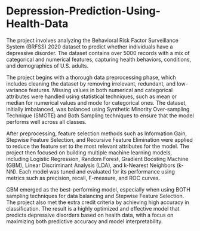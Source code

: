 # Depression-Prediction-Using-Health-Data
The project involves analyzing the Behavioral Risk Factor Surveillance System (BRFSS) 2020 dataset to predict whether individuals have a depressive disorder. The dataset contains over 5000 records with a mix of categorical and numerical features, capturing health behaviors, conditions, and demographics of U.S. adults.

The project begins with a thorough data preprocessing phase, which includes cleaning the dataset by removing irrelevant, redundant, and low-variance features. Missing values in both numerical and categorical attributes were handled using statistical techniques, such as mean or median for numerical values and mode for categorical ones. The dataset, initially imbalanced, was balanced using Synthetic Minority Over-sampling Technique (SMOTE) and Both Sampling techniques to ensure that the model performs well across all classes.

After preprocessing, feature selection methods such as Information Gain, Stepwise Feature Selection, and Recursive Feature Elimination were applied to reduce the feature set to the most relevant attributes for the model. The project then focused on building multiple machine learning models, including Logistic Regression, Random Forest, Gradient Boosting Machine (GBM), Linear Discriminant Analysis (LDA), and k-Nearest Neighbors (k-NN). Each model was tuned and evaluated for its performance using metrics such as precision, recall, F-measure, and ROC curves.

GBM emerged as the best-performing model, especially when using BOTH sampling techniques for data balancing and Stepwise Feature Selection. The project also met the extra credit criteria by achieving high accuracy in classification. The result is a highly optimized and effective model that predicts depressive disorders based on health data, with a focus on maximizing both predictive accuracy and model interpretability.
